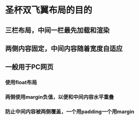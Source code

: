 # 圣杯双飞翼布局的目的
## 三栏布局，中间一栏最先加载和渲染
## 两侧内容固定，中间内容随着宽度自适应
## 一般用于PC网页

### 使用float布局
### 两侧使用margin负值，以便和中间内容水平重叠
### 防止中间内容被两侧覆盖，一个用padding一个用margin